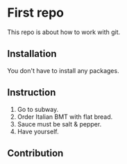 # First repo

This repo is about how to work with git.

## Installation

You don't have to install any packages.

## Instruction

1. Go to subway.
2. Order Italian BMT with flat bread.
3. Sauce must be salt & pepper.
4. Have yourself.

## Contribution

